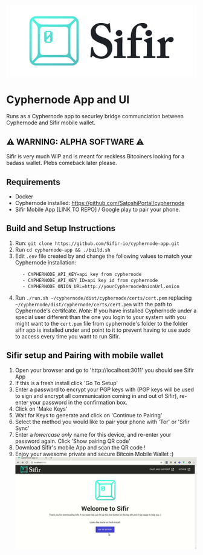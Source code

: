 ![Sifir Logo](./docs/images/logo_onLightBG_tealLogo_darkText.png)

# Cyphernode App and UI
Runs as a Cyphernode app to securley bridge communciation between Cyphernode and Sifir mobile wallet.

## :warning:  WARNING: ALPHA SOFTWARE :warning:
Sifir is very much WIP and is meant for reckless Bitcoiners looking for a badass wallet. Plebs comeback later please.

## Requirements
- Docker
- Cyphernode installed: https://github.com/SatoshiPortal/cyphernode
- Sifir Mobile App [LINK TO REPO] / Google play to pair your phone.

## Build and Setup Instructions
1. Run: `git clone https://github.com/Sifir-io/cyphernode-app.git`
2. Run `cd cyphernode-app && ./build.sh`
3. Edit `.env` file created by and change the following values to match your Cyphernode installation:
```
      - CYPHERNODE_API_KEY=api key from cyphernode
      - CYPHERNODE_API_KEY_ID=api key id from cyphernode
      - CYPHERNODE_ONION_URL=http://yourCyphernodeOnionUrl.onion
```
4. Run `./run.sh ~/cyphernode/dist/cyphernode/certs/cert.pem` replacing `~/cyphernode/dist/cyphernode/certs/cert.pem` with the path to Cyphernode's certifcate. 
_Note:_ If you have installed Cyphernode under a special user different than the one you login to your system with you might want to the `cert.pem` file from cyphernode's folder to the folder sifir app is installed under and point to it to prevent having to use sudo to access every time you want to run Sifir.

## Sifir setup and Pairing with mobile wallet

1. Open your browser and go to 'http://localhost:3011' you should see Sifir App 
2. If this is a fresh install click 'Go To Setup'
3. Enter a password to encrypt your PGP keys with (PGP keys will be used to sign and encrypt all communication coming in and out of Sifir), re-enter your password in the confirmation box.
4. Click on 'Make Keys'
5. Wait for Keys to generate and click on 'Continue to Pairing'
6. Select the method you would like to pair your phone with 'Tor' or 'Sifir Sync'
8. Enter a *lowercase only* name for this device, and re-enter your password again. Click 'Show pairing QR code'
9. Download Sifir's mobile App and scan the QR code !
10. Enjoy your awesome private and secure Bitcoin Mobile Wallet :) 
![Sifir Setup and Pairing UI](./docs/images/sifir-ui-setup-pair-animated.gif)


